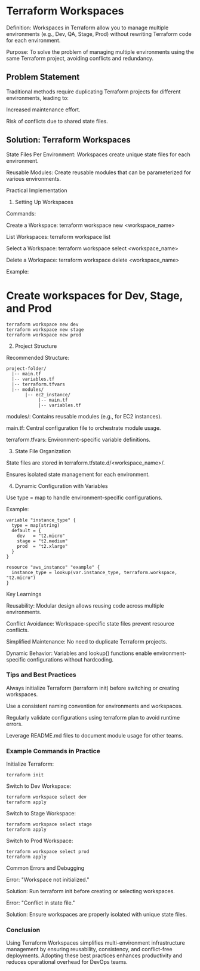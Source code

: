 # Terraform Workspaces
Definition: Workspaces in Terraform allow you to manage multiple environments (e.g., Dev, QA, Stage, Prod) without rewriting Terraform code for each environment.

Purpose: To solve the problem of managing multiple environments using the same Terraform project, avoiding conflicts and redundancy.

## Problem Statement
Traditional methods require duplicating Terraform projects for different environments, leading to:

Increased maintenance effort.

Risk of conflicts due to shared state files.
## Solution: Terraform Workspaces
State Files Per Environment: Workspaces create unique state files for each environment.

Reusable Modules: Create reusable modules that can be parameterized for various environments.

Practical Implementation

1. Setting Up Workspaces

Commands:

Create a Workspace: terraform workspace new <workspace_name>

List Workspaces: terraform workspace list

Select a Workspace: terraform workspace select <workspace_name>

Delete a Workspace: terraform workspace delete <workspace_name>

Example:

# Create workspaces for Dev, Stage, and Prod
~~~
terraform workspace new dev
terraform workspace new stage
terraform workspace new prod
~~~
2. Project Structure

Recommended Structure:
~~~
project-folder/
  |-- main.tf
  |-- variables.tf
  |-- terraform.tfvars
  |-- modules/
       |-- ec2_instance/
            |-- main.tf
            |-- variables.tf
~~~
modules/: Contains reusable modules (e.g., for EC2 instances).

main.tf: Central configuration file to orchestrate module usage.

terraform.tfvars: Environment-specific variable definitions.

3. State File Organization

State files are stored in terraform.tfstate.d/<workspace_name>/.

Ensures isolated state management for each environment.

4. Dynamic Configuration with Variables

Use type = map to handle environment-specific configurations.

Example:
~~~
variable "instance_type" {
  type = map(string)
  default = {
    dev   = "t2.micro"
    stage = "t2.medium"
    prod  = "t2.xlarge"
  }
}

resource "aws_instance" "example" {
  instance_type = lookup(var.instance_type, terraform.workspace, "t2.micro")
}
~~~
Key Learnings

Reusability: Modular design allows reusing code across multiple environments.

Conflict Avoidance: Workspace-specific state files prevent resource conflicts.

Simplified Maintenance: No need to duplicate Terraform projects.

Dynamic Behavior: Variables and lookup() functions enable environment-specific configurations without hardcoding.

### Tips and Best Practices

Always initialize Terraform (terraform init) before switching or creating workspaces.

Use a consistent naming convention for environments and workspaces.

Regularly validate configurations using terraform plan to avoid runtime errors.

Leverage README.md files to document module usage for other teams.

### Example Commands in Practice

Initialize Terraform:
~~~
terraform init
~~~
Switch to Dev Workspace:
~~~
terraform workspace select dev
terraform apply
~~~
Switch to Stage Workspace:
~~~
terraform workspace select stage
terraform apply
~~~
Switch to Prod Workspace:
~~~
terraform workspace select prod
terraform apply
~~~
Common Errors and Debugging

Error: "Workspace not initialized."

Solution: Run terraform init before creating or selecting workspaces.

Error: "Conflict in state file."

Solution: Ensure workspaces are properly isolated with unique state files.

### Conclusion

Using Terraform Workspaces simplifies multi-environment infrastructure management by ensuring reusability, consistency, and conflict-free deployments. Adopting these best practices enhances productivity and reduces operational overhead for DevOps teams.